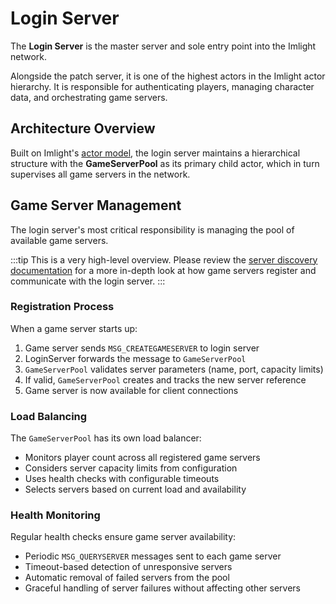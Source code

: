 # Login Server

The **Login Server** is the master server and sole entry point into the Imlight network.

Alongside the patch server, it is one of the highest actors in the Imlight actor hierarchy. It is responsible for authenticating players, managing character data, and orchestrating game servers.

## Architecture Overview

Built on Imlight's [actor model](../concepts/actorfundamentals.md), the login server maintains a hierarchical structure with the **GameServerPool** as its primary child actor, which in turn supervises all game servers in the network.

<LoginServerArchitecture />

## Game Server Management

The login server's most critical responsibility is managing the pool of available game servers.

:::tip
This is a very high-level overview. Please review the [server discovery documentation](./server-discovery.md) for a more in-depth look at how game servers register and communicate with the login server.
:::

### Registration Process

When a game server starts up:
1. Game server sends `MSG_CREATEGAMESERVER` to login server
2. LoginServer forwards the message to `GameServerPool`
3. `GameServerPool` validates server parameters (name, port, capacity limits)
4. If valid, `GameServerPool` creates and tracks the new server reference
5. Game server is now available for client connections

### Load Balancing

The `GameServerPool` has its own load balancer:
- Monitors player count across all registered game servers
- Considers server capacity limits from configuration
- Uses health checks with configurable timeouts
- Selects servers based on current load and availability

### Health Monitoring

Regular health checks ensure game server availability:
- Periodic `MSG_QUERYSERVER` messages sent to each game server
- Timeout-based detection of unresponsive servers
- Automatic removal of failed servers from the pool
- Graceful handling of server failures without affecting other servers